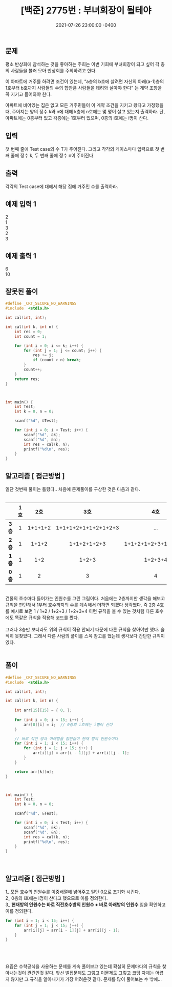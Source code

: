 ﻿---
title: "[백준] 2775번 : 부녀회장이 될테야"
date: 2021-07-26 23:00:00 -0400
categories:
- Algorithm
tags:
- 백준
- 알고리즘
- 단계별 풀어보기
---

## 문제
평소 반상회에 참석하는 것을 좋아하는 주희는 이번 기회에 부녀회장이 되고 싶어 각 층의 사람들을 불러 모아 반상회를 주최하려고 한다.

이 아파트에 거주를 하려면 조건이 있는데, “a층의 b호에 살려면 자신의 아래(a-1)층의 1호부터 b호까지 사람들의 수의 합만큼 사람들을 데려와 살아야 한다” 는 계약 조항을 꼭 지키고 들어와야 한다.

아파트에 비어있는 집은 없고 모든 거주민들이 이 계약 조건을 지키고 왔다고 가정했을 때, 주어지는 양의 정수 k와 n에 대해 k층에 n호에는 몇 명이 살고 있는지 출력하라. 단, 아파트에는 0층부터 있고 각층에는 1호부터 있으며, 0층의 i호에는 i명이 산다.

## 입력
첫 번째 줄에 Test case의 수 T가 주어진다. 그리고 각각의 케이스마다 입력으로 첫 번째 줄에 정수 k, 두 번째 줄에 정수 n이 주어진다

## 출력
각각의 Test case에 대해서 해당 집에 거주민 수를 출력하라.

## 예제 입력 1
2  
1  
3  
2  
3  

## 예제 출력 1
6  
10  

## 잘못된 풀이

```c
#define _CRT_SECURE_NO_WARNINGS
#include  <stdio.h>

int cal(int, int);

int cal(int k, int n) {
	int res = 0;
	int count = 1;

	for (int i = 0; i <= k; i++) {
		for (int j = 1; j <= count; j++) {
			res += j;
			if (count > n) break;
		}
		count++;
	}
	return res;
}



int main() {
	int Test;
	int k = 0, n = 0;

	scanf("%d", &Test);

	for (int i = 0; i < Test; i++) {
		scanf("%d", &k);
		scanf("%d", &n);
		int res = cal(k, n);
		printf("%d\n", res);
	}
}
```

## 알고리즘 [ 접근방법 ]

일단 첫번째 풀이는 틀렸다.. 처음에 문제풀이를 구상한 것은 다음과 같다.  <br><br>

|    |1호|2호|3호|4호|...|
|:--:|:--:|:--:|:--:|:--:|:--:|
| **3층** | 1 |	1+1+1+2 | 1+1+1+2+1+1+2+1+2+3 | ... |  |
| **2층** | 1 |	1+1+2 | 1+1+2+1+2+3 | 1+1+2+1+2+3+1+2+3+4 |  |
| **1층** | 1 |	1+2 |1+2+3  | 1+2+3+4 |  |
| **0층** | 1 |	2 | 3 | 4 |  |
<br>
건물의 호수마다 들어가는 인원수를 그린 그림이다. 처음에는 2층까지만 생각을 해보고 규칙을 판단해서
1부터 호수까지의 수를 계속해서 더하면 되겠다 생각했다. 즉 2층 4호를 예시로 보면 1 / 1+2 / 1+2+3 / 1+2+3+4 이런 규칙을 볼 수 있는 것처럼 다른 호수에도 똑같은 규칙을 적용해 코드를 짰다.
<br><br>
그러나 3층만 보더라도 위의 규칙이 적용 안되기 때문에 다른 규칙을 찾아야만 했다. 솔직히 못찾았다. 그래서 다른 사람의 풀이를 스윽 참고를 했는데 생각보다 간단한 규칙이였다.
<br><br>

## 풀이
```c
#define _CRT_SECURE_NO_WARNINGS
#include  <stdio.h>

int cal(int, int);

int cal(int k, int n) {
	
	int arr[15][15] = { 0, };
	
	for (int i = 0; i < 15; i++) {
		arr[0][i] = i;	// 0층의 i호에는 i명이 산다
	}

	// 바로 직전 방과 아래방을 합한값이 현재 방의 인원수이다
	for (int i = 1; i < 15; i++) {
		for (int j = 1; j < 15; j++) {
			arr[i][j] = arr[i - 1][j] + arr[i][j - 1];
		}
	}

	return arr[k][n];
}



int main() {
	int Test;
	int k = 0, n = 0;

	scanf("%d", &Test);

	for (int i = 0; i < Test; i++) {
		scanf("%d", &k);
		scanf("%d", &n);
		int res = cal(k, n);
		printf("%d\n", res);
	}
}
```

<br>

## 알고리즘 [ 접근방법 ]

1_ 모든 호수의 인원수를 이중배열에 넣어주고 일단 0으로 초기화 시킨다.  
2_ 0층의 i호에는 i명이 산다고 했으므로 이를 정의한다.  
3_ **현재방의 인원수는 바로 직전호수방의 인원수 + 바로 아래방의 인원수** 임을 확인하고 이를 정의한다.  
```c
for (int i = 1; i < 15; i++) {
	for (int j = 1; j < 15; j++) {
		arr[i][j] = arr[i - 1][j] + arr[i][j - 1];
	}
}
```
<br><br><br>
요즘은 수학공식을 사용하는 문제를 계속 풀어보고 있는데 확실히 문제마다의 규칙을 찾아내는것이 관건인것 같다. 앞선 벌집문제도 그렇고 이문제도 그렇고 코딩 자체는 어렵지 않지만 그 규칙을 알아내기가 가장 어려운것 같다. 문제를 많이 풀어보는 수 밖에...



